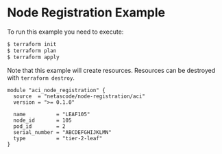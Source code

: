 <!-- BEGIN_TF_DOCS -->
# Node Registration Example

To run this example you need to execute:

```bash
$ terraform init
$ terraform plan
$ terraform apply
```

Note that this example will create resources. Resources can be destroyed with `terraform destroy`.

```hcl
module "aci_node_registration" {
  source  = "netascode/node-registration/aci"
  version = ">= 0.1.0"

  name          = "LEAF105"
  node_id       = 105
  pod_id        = 2
  serial_number = "ABCDEFGHIJKLMN"
  type          = "tier-2-leaf"
}
```
<!-- END_TF_DOCS -->